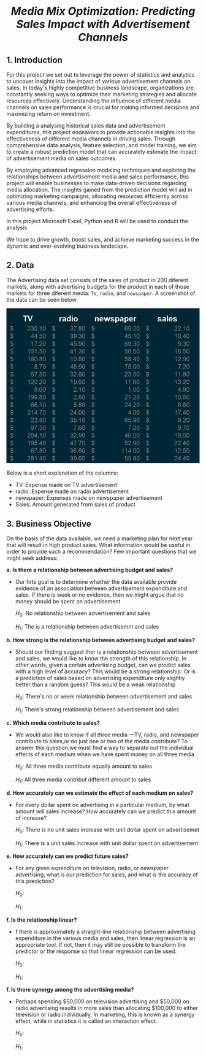 # **<p style="text-align: center;font-style: italic;">Media Mix Optimization: Predicting Sales Impact with Advertisement Channels</p>**



## 1. Introduction

For this project we set out to leverage the power of statistics and analytics to uncover insights into the impact of various advertisement channels on sales. In today's highly competitive business landscape, organizations are constantly seeking ways to optimize their marketing strategies and allocate resources effectively. Understanding the influence of different media channels on sales performance is crucial for making informed decisions and maximizing return on investment.

By building a analysing historical sales data and advertisement expenditures, this project endeavors to provide actionable insights into the effectiveness of different media channels in driving sales. Through comprehensive data analysis, feature selection, and model training, we aim to create a robust prediction model that can accurately estimate the impact of advertisement media on sales outcomes.

By employing advanced regression modeling techniques and exploring the relationships between advertisement media and sales performance, this project will enable businesses to make data-driven decisions regarding media allocation. The insights gained from the prediction model will aid in optimizing marketing campaigns, allocating resources efficiently across various media channels, and enhancing the overall effectiveness of advertising efforts.

In this project Microsoft Excel, Python and R  will be used to conduct the analysis.

We hope to drive growth, boost sales, and achieve marketing success in the dynamic and ever-evolving business landscape.

## 2. Data

The Advertising data set consists of the sales of product
in 200 diferent markets, along with advertising budgets for the product in
each of those markets for three diferent media: `TV`, `radio`, and `newspaper`. A screenshot of the data can be seen below:

![alt text](images/dataset.png "Sales and ADverisement Expenditure")

Below is a short explanation of the columns:
* TV: Expense made on TV advertisement
* radio: Expense made on radio advertisement
* newspaper: Expenses made on newspaper advertisement
* Sales: Amount generated from sales of product


## 3. Business Objective

On the basis of the data available, we need a marketing plan for next year that will result in
high product sales. What information would be useful in order to provide
such a recommendation? Few important questions that we might seek address:

**a. Is there a relationship between advertising budget and sales?**

-  Our firts goal is to determine whether the data available provide evidence of an association between advertisement expenditure and sales. If there is week or no evidence, then we might argue that no money should be spent on advertisement

   $H_{0}$: No relationship between advertisement and sales 

   $H_{1}$: The is a relationship between advertisemnt and sales
   


**b. How strong is the relationship between advertising budget and sales?**

-  Should our finding suggest ther is a relationship between advertisement and sales, we would like to know the strength of this relationship. In other words, given a certain advertising budget, can we predict sales with a high level of accuracy? This would be a strong relationship. Or is a prediction of sales based on advertising expenditure only slightly better than a random guess? This would be a weak relationship
    
    $H_{0}$: There's no or week relationship between advertisement and sales
    
    $H_{1}$: There's strong relationship between advertisement and sales


**c. Which media contribute to sales?**
-   We would also like to know if all three media —TV, radio, and newspaper contribute to sales,or do just one or two of the media contribute? To answer this question,we must find a way to separate out the individual effects of each medium when we have spent money on all three media

    $H_{0}$: All three media contribute equally amount to sales
    
    $H_{1}$: All three media contribut different amount to sales
    

**d. How accurately can we estimate the effect of each medium on sales?**
- For every dollar spent on advertising in a particular medium, by what amount will sales increase? How accurately can we predict this amount of increase?

    $H_{0}$: There is no unit sales increase with unit dollar spent on advertisemet
    
    $H_{1}$: There is a unit sales increase with unit dollar spent on advertisement

**e. How accurately can we predict future sales?**
- For any given expenditure on television, radio, or newspaper advertising, what is our prediction for sales, and what is the accuracy of this prediction?

    $H_{0}$: 
    
    $H_{1}$: 

**f.  Is the relationship linear?**
- f there is approximately a straight-line relationship between advertising expenditure in the various media and sales, then linear regression is an appropriate tool. If not, then it may still be possible to transform the predictor or the response so that linear regression can be
used.

    $H_{0}$: 
    
    $H_{1}$:


**f.  Is there synergy among the advertising media?**
- Perhaps spending $50,000 on television advertising and $50,000 on radio advertising results in more sales than allocating $100,000 to either television or radio individually. In marketing, this is known as a synergy effect, while in statistics it is called an interaction effect.

    $H_{0}$: 
    
    $H_{1}$: 



